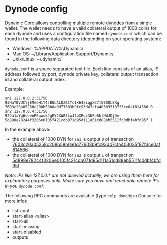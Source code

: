 Dynode config
=======================

Dynamic Core allows controlling multiple remote dynodes from a single wallet. The wallet needs to have a valid collateral output of 1000 coins for each dynode and uses a configuration file named `dynode.conf` which can be found in the following data directory (depending on your operating system):
 * Windows: %APPDATA%\Dynamic\
 * Mac OS: ~/Library/Application Support/Dynamic/
 * Unix/Linux: ~/.dynamic/

`dynode.conf` is a space separated text file. Each line consists of an alias, IP address followed by port, dynode private key, collateral output transaction id and collateral output index.

Example:
```
sn1 127.0.0.2:31750 93HaYBVUCYjEMeeH1Y4sBGLALQZE1Yc1K64xiqgX37tGBDQL8Xg 7603c20a05258c208b58b0a0d77603b9fc93d47cfa403035f87f3ce0af814566 0
sn2 127.0.0.4:31750 92Da1aYg6sbenP6uwskJgEY2XWB5LwJ7bXRqc3UPeShtHWJDjDv 5d898e78244f3206e0105f421cdb071d95d111a51cd88eb5511fc0dbf4bfd95f 1
```

In the example above:
* the collateral of 1000 DYN for `sn1` is output `0` of transaction [7603c20a05258c208b58b0a0d77603b9fc93d47cfa403035f87f3ce0af814566](https://test.explorer.dynamic.org/tx/7603c20a05258c208b58b0a0d77603b9fc93d47cfa403035f87f3ce0af814566)
* the collateral of 1000 DYN for `sn2` is output `1` of transaction [5d898e78244f3206e0105f421cdb071d95d111a51cd88eb5511fc0dbf4bfd95f](https://test.explorer.dynamic.org/tx/5d898e78244f3206e0105f421cdb071d95d111a51cd88eb5511fc0dbf4bfd95f)

_Note: IPs like 127.0.0.* are not allowed actually, we are using them here for explanatory purposes only. Make sure you have real reachable remote IPs in you `dynode.conf`._

The following RPC commands are available (type `help dynode` in Console for more info):
* list-conf
* start-alias \<alias\>
* start-all
* start-missing
* start-disabled
* outputs
